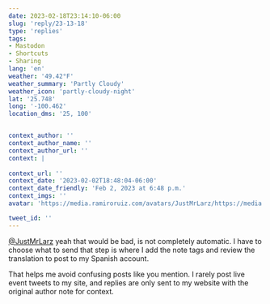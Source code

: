 ```yaml
---
date: 2023-02-18T23:14:10-06:00
slug: 'reply/23-13-18'
type: 'replies'
tags:
- Mastodon
- Shortcuts
- Sharing
lang: 'en'
weather: '49.42°F'
weather_summary: 'Partly Cloudy'
weather_icon: 'partly-cloudy-night'
lat: '25.748'
long: '-100.462'
location_dms: '25, 100'


context_author: ''
context_author_name: ''
context_author_url: ''
context: |
  
context_url: ''
context_date: '2023-02-02T18:48:04-06:00'
context_date_friendly: 'Feb 2, 2023 at 6:48 p.m.'
context_imgs: ''
avatar: 'https://media.ramiroruiz.com/avatars/JustMrLarz/https://media.mas.to/masto-public/accounts/avatars/109/311/781/214/001/386/original/06ce48ba1a0edba8.jpeg'

tweet_id: ''
---
```

<p><span class="h-card"><a href="https://mas.to/@JustMrLarz" class="u-url mention">@<span>JustMrLarz</span></a></span> yeah that would be bad, is not completely automatic. I have to choose what to send that step is where I add the note tags and review the translation to post to my Spanish account.</p><p>That helps me avoid confusing posts like you mention. I rarely post live event tweets to my site, and replies are only sent to my website with the original author note for context.</p>